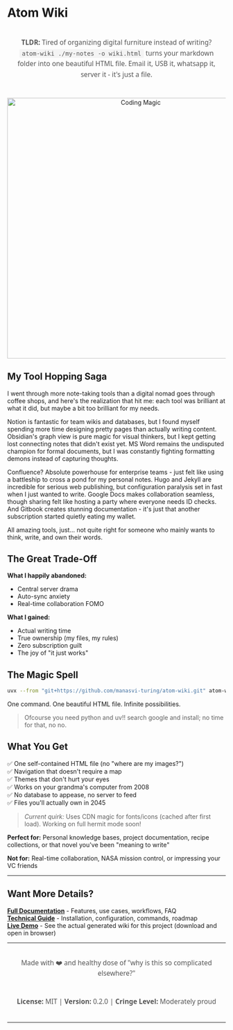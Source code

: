 # Atom Wiki

<div align="center" style="font-family: 'Segoe UI', Tahoma, Geneva, Verdana, sans-serif; font-size: 1.1em; line-height: 1.6; color: #555; padding: 20px; max-width: 800px; margin: 20px auto;">
  <strong>TLDR:</strong> Tired of organizing digital furniture instead of writing? <code style="background: #f4f4f4; padding: 2px 6px; border-radius: 3px; font-size: 0.9em;">atom-wiki ./my-notes -o wiki.html</code> turns your markdown folder into one beautiful HTML file. Email it, USB it, whatsapp it, server it - it's just a file.
</div>


<div align="center">
  <img src="https://media3.giphy.com/media/v1.Y2lkPTc5MGI3NjExMWN2YXowYjEwb3pxcG9nMDV2aTYwcGFrcGt6bHRhMzFiYzZxeWxodyZlcD12MV9pbnRlcm5hbF9naWZfYnlfaWQmY3Q9Zw/1O2BRZcDgIfDsKMTbG/giphy.gif" width="600" alt="Coding Magic"/>
</div>


## My Tool Hopping Saga

I went through more note-taking tools than a digital nomad goes through coffee shops, and here's the realization that hit me: each tool was brilliant at what it did, but maybe a bit too brilliant for my needs.

Notion is fantastic for team wikis and databases, but I found myself spending more time designing pretty pages than actually writing content. Obsidian's graph view is pure magic for visual thinkers, but I kept getting lost connecting notes that didn't exist yet. MS Word remains the undisputed champion for formal documents, but I was constantly fighting formatting demons instead of capturing thoughts.

Confluence? Absolute powerhouse for enterprise teams - just felt like using a battleship to cross a pond for my personal notes. Hugo and Jekyll are incredible for serious web publishing, but configuration paralysis set in fast when I just wanted to write. Google Docs makes collaboration seamless, though sharing felt like hosting a party where everyone needs ID checks. And Gitbook creates stunning documentation - it's just that another subscription started quietly eating my wallet.

All amazing tools, just... not quite right for someone who mainly wants to think, write, and own their words.

## The Great Trade-Off

**What I happily abandoned:**
- Central server drama
- Auto-sync anxiety  
- Real-time collaboration FOMO

**What I gained:**
- Actual writing time
- True ownership (my files, my rules)
- Zero subscription guilt
- The joy of "it just works"

## The Magic Spell

```bash
uvx --from "git+https://github.com/manasvi-turing/atom-wiki.git" atom-wiki ./docs -o wiki.html
```

One command. One beautiful HTML file. Infinite possibilities.

> Ofcourse you need python and uv!! search google and install; no time for that, no no.

## What You Get

✅ One self-contained HTML file (no "where are my images?")  
✅ Navigation that doesn't require a map  
✅ Themes that don't hurt your eyes  
✅ Works on your grandma's computer from 2008  
✅ No database to appease, no server to feed  
✅ Files you'll actually own in 2045

> *Current quirk:* Uses CDN magic for fonts/icons (cached after first load). Working on full hermit mode soon!

**Perfect for:** Personal knowledge bases, project documentation, recipe collections, or that novel you've been "meaning to write"

**Not for:** Real-time collaboration, NASA mission control, or impressing your VC friends

---

## Want More Details?

**[Full Documentation](./docs/)** - Features, use cases, workflows, FAQ  
**[Technical Guide](./docs/README.md)** - Installation, configuration, commands, roadmap  
**[Live Demo](./docs.html)** - See the actual generated wiki for this project (download and open in browser)

---
<div align="center" style="font-family: 'Segoe UI', Tahoma, Geneva, Verdana, sans-serif; font-size: 1.1em; line-height: 1.6; color: #555; padding: 20px; max-width: 800px; margin: 0 auto;">
  Made with ❤️ and healthy dose of "why is this so complicated elsewhere?"
</div>
<div align="center" style="font-family: 'Segoe UI', Tahoma, Geneva, Verdana, sans-serif; font-size: 1.1em; line-height: 1.6; color: #555; padding: 20px; max-width: 800px; margin: 0 auto;">
  <strong>License:</strong> MIT | <strong>Version:</strong> 0.2.0 | <strong>Cringe Level:</strong> Moderately proud
</div>



---